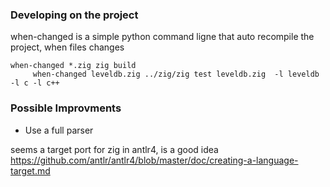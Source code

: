 

### Developing on the project

when-changed is a simple python command ligne that auto recompile the project, when files changes

	when-changed *.zig zig build
		 when-changed leveldb.zig ../zig/zig test leveldb.zig  -l leveldb -l c -l c++



### Possible Improvments

- Use a full parser

seems a target port for zig in antlr4, is a good idea
https://github.com/antlr/antlr4/blob/master/doc/creating-a-language-target.md


